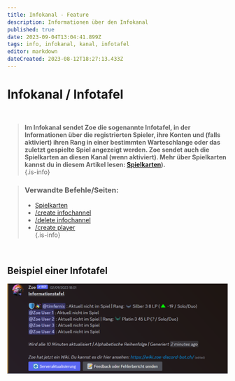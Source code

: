 ```yaml
---
title: Infokanal - Feature
description: Informationen über den Infokanal
published: true
date: 2023-09-04T13:04:41.899Z
tags: info, infokanal, kanal, infotafel
editor: markdown
dateCreated: 2023-08-12T18:27:13.433Z
---
```


# Infokanal / Infotafel

<br> 

>**Im Infokanal sendet Zoe die sogenannte Infotafel, in der Informationen über die registrierten Spieler, ihre Konten und (falls aktiviert) ihren Rang in einer bestimmten Warteschlange oder das zuletzt gespielte Spiel angezeigt werden. Zoe sendet auch die Spielkarten an diesen Kanal (wenn aktiviert). Mehr über Spielkarten kannst du in diesem Artikel lesen: [Spielkarten](/en/features/gamecards)).**  
>{.is-info}

> ### Verwandte Befehle/Seiten:
>- [Spielkarten](/en/features/gamecards/)
>- [/create infochannel](/en/commands/create/infoChannel/)
>- [/delete infochannel](/en/commands/delete/infoChannel/)
>- [/create player](/en/commands/create/player/)  
> {.is-info}

<br>

## Beispiel einer Infotafel

![](/de_/de_infochannel.png)

